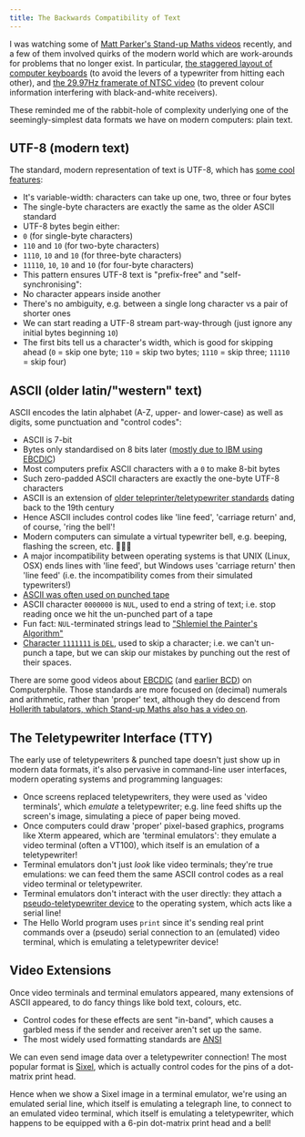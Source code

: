 ```yaml
---
title: The Backwards Compatibility of Text
---
```


I was watching some of [Matt Parker's Stand-up Maths
videos](https://www.youtube.com/user/standupmaths) recently, and a few of them
involved quirks of the modern world which are work-arounds for problems that no
longer exist. In particular, [the staggered layout of computer
keyboards](https://www.youtube.com/watch?v=Mf2H9WZSIyw&t=2s) (to avoid the
levers of a typewriter from hitting each other), and [the 29.97Hz framerate of
NTSC video](https://www.youtube.com/watch?v=3GJUM6pCpew&t=779s) (to prevent
colour information interfering with black-and-white receivers).

These reminded me of the rabbit-hole of complexity underlying one of the
seemingly-simplest data formats we have on modern computers: plain text.

## UTF-8 (modern text) ##

The standard, modern representation of text is UTF-8, which has [some cool
features](https://en.wikipedia.org/wiki/UTF-8#Comparison_with_other_encodings):

 - It's variable-width: characters can take up one, two, three or four bytes
 - The single-byte characters are exactly the same as the older ASCII standard
 - UTF-8 bytes begin either:
  - `0` (for single-byte characters)
  - `110` and `10` (for two-byte characters)
  - `1110`, `10` and `10` (for three-byte characters)
  - `11110`, `10`, `10` and `10` (for four-byte characters)
 - This pattern ensures UTF-8 text is "prefix-free" and "self-synchronising":
  - No character appears inside another
  - There's no ambiguity, e.g. between a single long character vs a pair of
    shorter ones
  - We can start reading a UTF-8 stream part-way-through (just ignore any
    initial bytes beginning `10`)
 - The first bits tell us a character's width, which is good for skipping ahead
   (`0` = skip one byte; `110` = skip two bytes; `1110` = skip three; `11110` =
   skip four)

## ASCII (older latin/"western" text) ##

ASCII encodes the latin alphabet (A-Z, upper- and lower-case) as well as digits,
some punctuation and "control codes":

 - ASCII is 7-bit
  - Bytes only standardised on 8 bits later ([mostly due to IBM using
    EBCDIC](https://www.youtube.com/watch?v=ixJCo0cyAuA))
  - Most computers prefix ASCII characters with a `0` to make 8-bit bytes
  - Such zero-padded ASCII characters are exactly the one-byte UTF-8 characters
 - ASCII is an extension of [older teleprinter/teletypewriter
   standards](https://en.wikipedia.org/wiki/ASCII#Bit_width) dating back to the
   19th century
  - Hence ASCII includes control codes like 'line feed', 'carriage return' and,
    of course, 'ring the bell'!
   - Modern computers can simulate a virtual typewriter bell, e.g. beeping,
     flashing the screen, etc. 
   - A major incompatibility between operating systems is that UNIX (Linux, OSX)
     ends lines with 'line feed', but Windows uses 'carriage return' then 'line
     feed' (i.e. the incompatibility comes from their simulated typewriters!)
 - [ASCII was often used on punched
   tape](https://en.wikipedia.org/wiki/Punched_tape#Minicomputers)
  - ASCII character `0000000` is `NUL`, used to end a string of text; i.e. stop
    reading once we hit the un-punched part of a tape
   - Fun fact: `NUL`-terminated strings lead to ["Shlemiel the Painter's
     Algorithm"](https://www.joelonsoftware.com/2001/12/11/back-to-basics)
  - [Character `1111111` is
    `DEL`](https://en.wikipedia.org/wiki/Delete_character), used to skip a
    character; i.e. we can't un-punch a tape, but we can skip our mistakes by
    punching out the rest of their spaces.

There are some good videos about
[EBCDIC](https://www.youtube.com/watch?v=FUIqtevjod4) (and [earlier
BCD](https://www.youtube.com/watch?v=RDoYo3yOL_E)) on Computerphile. Those
standards are more focused on (decimal) numerals and arithmetic, rather than
'proper' text, although they do descend from [Hollerith tabulators, which
Stand-up Maths also has a video
on](https://www.youtube.com/watch?v=YBnBAzrWeF0).

## The Teletypewriter Interface (TTY) ##

The early use of teletypewriters & punched tape doesn't just show up in modern
data formats, it's also pervasive in command-line user interfaces, modern
operating systems and programming languages:

 - Once screens replaced teletypewriters, they were used as 'video terminals',
   which *emulate* a teletypewriter; e.g. line feed shifts up the screen's
   image,    simulating a piece of paper being moved.
 - Once computers could draw 'proper' pixel-based graphics, programs like Xterm
   appeared, which are 'terminal emulators': they emulate a video terminal
   (often a VT100), which itself is an emulation of a teletypewriter!
  - Terminal emulators don't just *look* like video terminals; they're true
    emulations: we can feed them the same ASCII control codes as a real video
    terminal or teletypewriter.
  - Terminal emulators don't interact with the user directly: they attach a
    [pseudo-teletypewriter device](https://en.wikipedia.org/wiki/Pseudoterminal)
    to the operating system, which acts like a serial line!
 - The Hello World program uses `print` since it's sending real print commands
   over a (pseudo) serial connection to an (emulated) video terminal, which is
   emulating a teletypewriter device!

## Video Extensions ##

Once video terminals and terminal emulators appeared, many extensions of ASCII
appeared, to do fancy things like bold text, colours, etc.

 - Control codes for these effects are sent "in-band", which causes a garbled
   mess if the sender and receiver aren't set up the same.
 - The most widely used formatting standards are
   [ANSI](https://en.wikipedia.org/wiki/ANSI_escape_code)

We can even send image data over a teletypewriter connection! The most popular
format is [Sixel](https://en.wikipedia.org/wiki/Sixel), which is actually
control codes for the pins of a dot-matrix print head.

Hence when we show a Sixel image in a terminal emulator, we're using an emulated
serial line, which itself is emulating a telegraph line, to connect to an
emulated video terminal, which itself is emulating a teletypewriter, which
happens to be equipped with a 6-pin dot-matrix print head and a bell!
